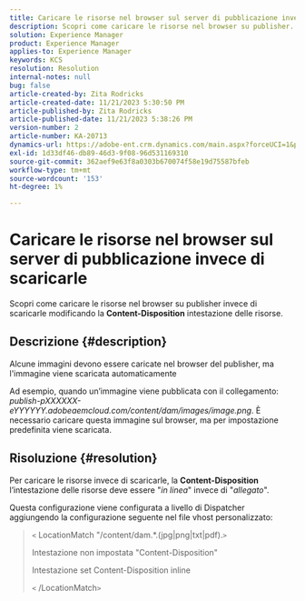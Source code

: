 ```yaml
---
title: Caricare le risorse nel browser sul server di pubblicazione invece di scaricarle
description: Scopri come caricare le risorse nel browser su publisher.
solution: Experience Manager
product: Experience Manager
applies-to: Experience Manager
keywords: KCS
resolution: Resolution
internal-notes: null
bug: false
article-created-by: Zita Rodricks
article-created-date: 11/21/2023 5:30:50 PM
article-published-by: Zita Rodricks
article-published-date: 11/21/2023 5:38:26 PM
version-number: 2
article-number: KA-20713
dynamics-url: https://adobe-ent.crm.dynamics.com/main.aspx?forceUCI=1&pagetype=entityrecord&etn=knowledgearticle&id=b0e7e5b2-9388-ee11-8179-6045bd006295
exl-id: 1d33df46-db89-46d3-9f08-96d531169310
source-git-commit: 362aef9e63f8a0303b670074f58e19d75587bfeb
workflow-type: tm+mt
source-wordcount: '153'
ht-degree: 1%

---
```


# Caricare le risorse nel browser sul server di pubblicazione invece di scaricarle


Scopri come caricare le risorse nel browser su publisher invece di scaricarle modificando la <b>Content-Disposition</b> intestazione delle risorse.

## Descrizione {#description}


Alcune immagini devono essere caricate nel browser del publisher, ma l&#39;immagine viene scaricata automaticamente

Ad esempio, quando un’immagine viene pubblicata con il collegamento: *publish-pXXXXXX-eYYYYYY.adobeaemcloud.com/content/dam/images/image.png*. È necessario caricare questa immagine sul browser, ma per impostazione predefinita viene scaricata.


## Risoluzione {#resolution}


Per caricare le risorse invece di scaricarle, la <b>Content-Disposition</b> l’intestazione delle risorse deve essere &quot;*in linea*&quot; invece di &quot;*allegato*&quot;.

Questa configurazione viene configurata a livello di Dispatcher aggiungendo la configurazione seguente nel file vhost personalizzato:




> `<` LocationMatch &quot;\/content\/dam.\*\.(jpg|png|txt|pdf).`>`
> 
> Intestazione non impostata &quot;Content-Disposition&quot;
> 
> Intestazione set Content-Disposition inline
> 
> `<` /LocationMatch`>`
